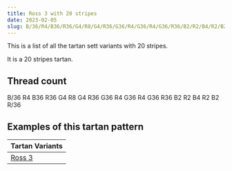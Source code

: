 ```yaml
---
title: Ross 3 with 20 stripes
date: 2023-02-05
slug: B/36/R4/B36/R36/G4/R8/G4/R36/G36/R4/G36/R4/G36/R36/B2/R2/B4/R2/B2/R/36
---
```

This is a list of all the tartan sett variants with 20 stripes.

It is a 20 stripes tartan.


## Thread count
B/36 R4 B36 R36 G4 R8 G4 R36 G36 R4 G36 R4 G36 R36 B2 R2 B4 R2 B2 R/36

## Examples of this tartan pattern

| Tartan Variants |
|---------------|
| [Ross 3](/variants/b/36/r4/b36/r36/g4/r8/g4/r36/g36/r4/g36/r4/g36/r36/b2/r2/b4/r2/b2/r/36-b304080-g008000-rc00000)||

